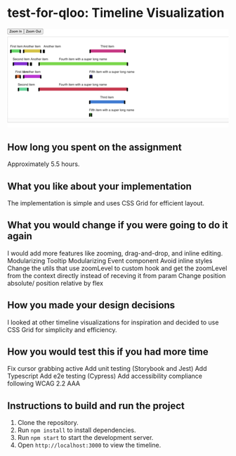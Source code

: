 # test-for-qloo: Timeline Visualization

![alt text](image.png)

## How long you spent on the assignment

Approximately 5.5 hours.

## What you like about your implementation

The implementation is simple and uses CSS Grid for efficient layout.

## What you would change if you were going to do it again

I would add more features like zooming, drag-and-drop, and inline editing.
Modularizing Tooltip
Modularizing Event component
Avoid inline styles
Change the utils that use zoomLevel to custom hook and get the zoomLevel from the context directly instead of receving it from param
Change position absolute/ position relative by flex

## How you made your design decisions

I looked at other timeline visualizations for inspiration and decided to use CSS Grid for simplicity and efficiency.

## How you would test this if you had more time

Fix cursor grabbing active
Add unit testing (Storybook and Jest)
Add Typescript
Add e2e testing (Cypress)
Add accessibility compliance following WCAG 2.2 AAA

## Instructions to build and run the project

1. Clone the repository.
2. Run `npm install` to install dependencies.
3. Run `npm start` to start the development server.
4. Open `http://localhost:3000` to view the timeline.

